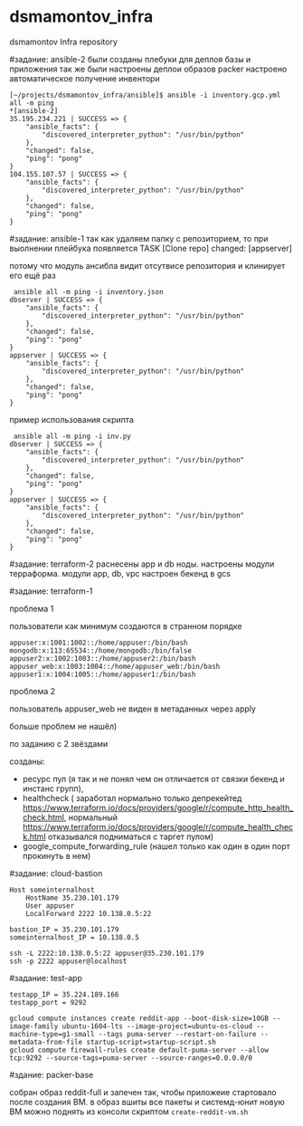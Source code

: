 # dsmamontov_infra
dsmamontov Infra repository

#задание: ansible-2
были созданы плебуки для деплоя базы и приложения
так же были настроены деплои образов packer
настроено автоматическое получение инвентори
```
[~/projects/dsmamontov_infra/ansible]$ ansible -i inventory.gcp.yml all -m ping                                                                                                               *[ansible-2]
35.195.234.221 | SUCCESS => {
    "ansible_facts": {
        "discovered_interpreter_python": "/usr/bin/python"
    },
    "changed": false,
    "ping": "pong"
}
104.155.107.57 | SUCCESS => {
    "ansible_facts": {
        "discovered_interpreter_python": "/usr/bin/python"
    },
    "changed": false,
    "ping": "pong"
}
```


#задание: ansible-1
так как удаляем папку с репозиторием, то при выолнении плейбука появляется
TASK [Clone repo]
changed: [appserver]

потому что модуль ансибла видит отсутвисе репозитория и клинирует его ещё раз

```
 ansible all -m ping -i inventory.json
dbserver | SUCCESS => {
    "ansible_facts": {
        "discovered_interpreter_python": "/usr/bin/python"
    },
    "changed": false,
    "ping": "pong"
}
appserver | SUCCESS => {
    "ansible_facts": {
        "discovered_interpreter_python": "/usr/bin/python"
    },
    "changed": false,
    "ping": "pong"
}

```

пример использования скрипта

```
 ansible all -m ping -i inv.py
dbserver | SUCCESS => {
    "ansible_facts": {
        "discovered_interpreter_python": "/usr/bin/python"
    },
    "changed": false,
    "ping": "pong"
}
appserver | SUCCESS => {
    "ansible_facts": {
        "discovered_interpreter_python": "/usr/bin/python"
    },
    "changed": false,
    "ping": "pong"
}

```

#задание: terraform-2
раснесены app и db ноды. настроены модули терраформа. модули app, db, vpc
настроен бекенд в gcs

#задание: terraform-1

проблема 1

пользователи как минимум создаются в странном порядке

```
appuser:x:1001:1002::/home/appuser:/bin/bash
mongodb:x:113:65534::/home/mongodb:/bin/false
appuser2:x:1002:1003::/home/appuser2:/bin/bash
appuser_web:x:1003:1004::/home/appuser_web:/bin/bash
appuser1:x:1004:1005::/home/appuser1:/bin/bash
```

проблема 2

пользователь appuser_web не виден в метаданных через apply

больше проблем не нашёл)


по заданию с 2 звёздами

созданы:
* ресурс пул (я так и не понял чем он отличается от связки бекенд и инстанс групп),
* healthcheck ( заработал нормально только депрекейтед https://www.terraform.io/docs/providers/google/r/compute_http_health_check.html, нормальный https://www.terraform.io/docs/providers/google/r/compute_health_check.html отказывался подниматься с таргет пулом)
* google_compute_forwarding_rule (нашел только как один в один порт прокинуть в нем)


#задание: cloud-bastion
```
Host someinternalhost
	HostName 35.230.101.179
	User appuser
	LocalForward 2222 10.138.0.5:22
```

```
bastion_IP = 35.230.101.179
someinternalhost_IP = 10.138.0.5

ssh -L 2222:10.138.0.5:22 appuser@35.230.101.179
ssh -p 2222 appuser@localhost
```

#заданиe: test-app
```
testapp_IP = 35.224.189.166
testapp_port = 9292

gcloud compute instances create reddit-app --boot-disk-size=10GB --image-family ubuntu-1604-lts --image-project=ubuntu-os-cloud --machine-type=g1-small --tags puma-server --restart-on-failure --metadata-from-file startup-script=startup-script.sh
gcloud compute firewall-rules create default-puma-server --allow tcp:9292 --source-tags=puma-server --source-ranges=0.0.0.0/0
```

#здание: packer-base

собран образ reddit-full и запечен так, чтобы приложеие стартовало после создания ВМ.
в образ вшиты все пакеты и системд-юнит
новую ВМ можно поднять из консоли скриптом ```create-reddit-vm.sh ```
